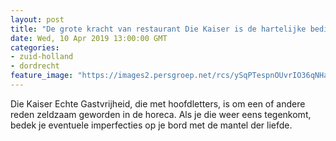 ```yaml
---
layout: post
title: "De grote kracht van restaurant Die Kaiser is de hartelijke bediening"
date: Wed, 10 Apr 2019 13:00:00 GMT
categories: 
- zuid-holland 
- dordrecht 
feature_image: "https://images2.persgroep.net/rcs/ySqPTespnOUvrIO36qNHawva7A8/diocontent/144910682/_fitwidth/400/?appId=21791a8992982cd8da851550a453bd7f&quality=0.7"
---
```


Die Kaiser Echte Gastvrijheid, die met hoofdletters, is om een of andere reden zeldzaam geworden in de horeca. Als je die weer eens tegenkomt, bedek je eventuele imperfecties op je bord met de mantel der liefde.
